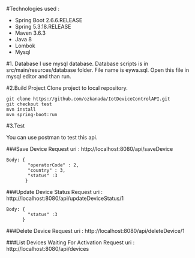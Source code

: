 #Technologies used :

 - Spring Boot 2.6.6.RELEASE
 - Spring 5.3.18.RELEASE
 - Maven 3.6.3
 - Java 8
 - Lombok
 - Mysql


#1. Database
I use mysql database. Database scripts is in src/main/resurces/database folder.
File name is eywa.sql. Open this file in mysql editor and than run.

#2.Build Project
Clone project to local repository.

```
git clone https://github.com/ozkanada/IotDeviceControlAPI.git
git checkout test
mvn install
mvn spring-boot:run
```

#3.Test

You can use postman to test this api.  

###Save Device
Request uri : http://localhost:8080/api/saveDevice

```
Body: { 
        "operatorCode" : 2,
        "country" : 3,
        "status" :3  
       }
```

###Update Device Status
Request uri : http://localhost:8080/api/updateDeviceStatus/1

```
Body: { 
        "status" :3 
      }
```

###Delete Device
Request uri : http://localhost:8080/api/deleteDevice/1

###List Devices Waiting For Activation
Request uri : http://localhost:8080/api/devices